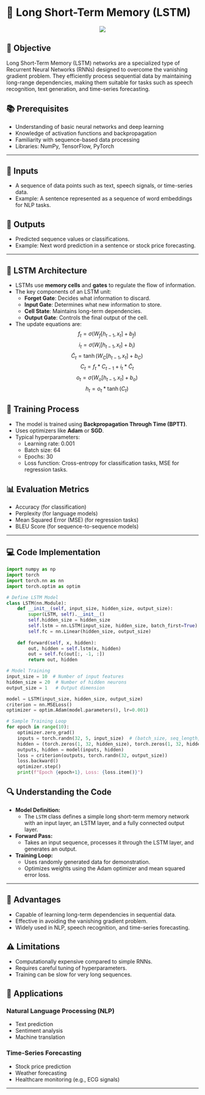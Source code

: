 # 🧪 Long Short-Term Memory (LSTM)

<div align="center">
    <img src="https://upload.wikimedia.org/wikipedia/commons/3/3b/The_LSTM_Cell.svg" />
</div>

## 🎯 Objective
Long Short-Term Memory (LSTM) networks are a specialized type of Recurrent Neural Networks (RNNs) designed to overcome the vanishing gradient problem. They efficiently process sequential data by maintaining long-range dependencies, making them suitable for tasks such as speech recognition, text generation, and time-series forecasting.

## 📚 Prerequisites
- Understanding of basic neural networks and deep learning
- Knowledge of activation functions and backpropagation
- Familiarity with sequence-based data processing
- Libraries: NumPy, TensorFlow, PyTorch

---

## 🧬 Inputs
- A sequence of data points such as text, speech signals, or time-series data.
- Example: A sentence represented as a sequence of word embeddings for NLP tasks.

## 🎎 Outputs
- Predicted sequence values or classifications.
- Example: Next word prediction in a sentence or stock price forecasting.

---

## 🏩 LSTM Architecture
- LSTMs use **memory cells** and **gates** to regulate the flow of information.
- The key components of an LSTM unit:
  - **Forget Gate**: Decides what information to discard.
  - **Input Gate**: Determines what new information to store.
  - **Cell State**: Maintains long-term dependencies.
  - **Output Gate**: Controls the final output of the cell.
- The update equations are:
  $$ f_t = \sigma(W_f [h_{t-1}, x_t] + b_f) $$
  $$ i_t = \sigma(W_i [h_{t-1}, x_t] + b_i) $$
  $$ \tilde{C}_t = \tanh(W_C [h_{t-1}, x_t] + b_C) $$
  $$ C_t = f_t * C_{t-1} + i_t * \tilde{C}_t $$
  $$ o_t = \sigma(W_o [h_{t-1}, x_t] + b_o) $$
  $$ h_t = o_t * \tanh(C_t) $$

## 🏅 Training Process
- The model is trained using **Backpropagation Through Time (BPTT)**.
- Uses optimizers like **Adam** or **SGD**.
- Typical hyperparameters:
  - Learning rate: 0.001
  - Batch size: 64
  - Epochs: 30
  - Loss function: Cross-entropy for classification tasks, MSE for regression tasks.

## 📊 Evaluation Metrics
- Accuracy (for classification)
- Perplexity (for language models)
- Mean Squared Error (MSE) (for regression tasks)
- BLEU Score (for sequence-to-sequence models)

---

## 💻 Code Implementation
```python
import numpy as np
import torch
import torch.nn as nn
import torch.optim as optim

# Define LSTM Model
class LSTM(nn.Module):
    def __init__(self, input_size, hidden_size, output_size):
        super(LSTM, self).__init__()
        self.hidden_size = hidden_size
        self.lstm = nn.LSTM(input_size, hidden_size, batch_first=True)
        self.fc = nn.Linear(hidden_size, output_size)
    
    def forward(self, x, hidden):
        out, hidden = self.lstm(x, hidden)
        out = self.fc(out[:, -1, :])
        return out, hidden

# Model Training
input_size = 10  # Number of input features
hidden_size = 20  # Number of hidden neurons
output_size = 1   # Output dimension

model = LSTM(input_size, hidden_size, output_size)
criterion = nn.MSELoss()
optimizer = optim.Adam(model.parameters(), lr=0.001)

# Sample Training Loop
for epoch in range(10):
    optimizer.zero_grad()
    inputs = torch.randn(32, 5, input_size)  # (batch_size, seq_length, input_size)
    hidden = (torch.zeros(1, 32, hidden_size), torch.zeros(1, 32, hidden_size))  # Initial hidden state
    outputs, hidden = model(inputs, hidden)
    loss = criterion(outputs, torch.randn(32, output_size))
    loss.backward()
    optimizer.step()
    print(f"Epoch {epoch+1}, Loss: {loss.item()}")
```

## 🔍 Understanding the Code
- **Model Definition:**
  - The `LSTM` class defines a simple long short-term memory network with an input layer, an LSTM layer, and a fully connected output layer.
- **Forward Pass:**
  - Takes an input sequence, processes it through the LSTM layer, and generates an output.
- **Training Loop:**
  - Uses randomly generated data for demonstration.
  - Optimizes weights using the Adam optimizer and mean squared error loss.

---

## 🌟 Advantages
- Capable of learning long-term dependencies in sequential data.
- Effective in avoiding the vanishing gradient problem.
- Widely used in NLP, speech recognition, and time-series forecasting.

## ⚠️ Limitations
- Computationally expensive compared to simple RNNs.
- Requires careful tuning of hyperparameters.
- Training can be slow for very long sequences.

## 🚀 Applications
### Natural Language Processing (NLP)
- Text prediction
- Sentiment analysis
- Machine translation

### Time-Series Forecasting
- Stock price prediction
- Weather forecasting
- Healthcare monitoring (e.g., ECG signals)

---
